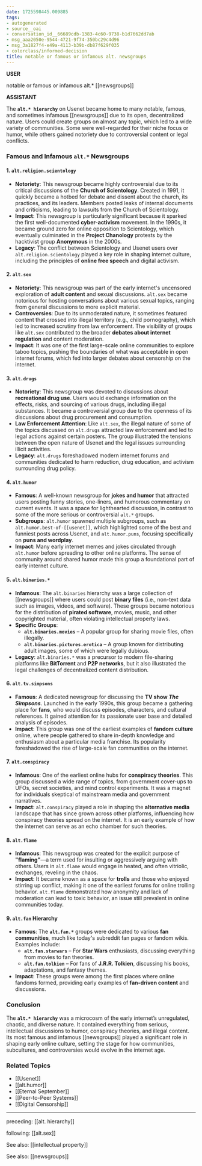 ```yaml
---
date: 1725598445.009885
tags:
- autogenerated
- source__oai
- conversation_id__66689cdb-1383-4c60-9738-b1d7662dd7ab
- msg_aaa2050e-9544-4721-9f74-350bc29c4d96
- msg_3a1827f4-e49a-4113-b39b-db87f629f035
- colorclass/informed-decision
title: notable or famous or infamous alt. newsgroups
---
```


**USER**

notable or famous or infamous alt.* [[newsgroups]]


**ASSISTANT**

The **`alt.* hierarchy`** on Usenet became home to many notable, famous, and sometimes infamous [[newsgroups]] due to its open, decentralized nature. Users could create groups on almost any topic, which led to a wide variety of communities. Some were well-regarded for their niche focus or humor, while others gained notoriety due to controversial content or legal conflicts.

### Famous and Infamous `alt.*` Newsgroups

#### 1. **`alt.religion.scientology`**
   - **Notoriety**: This newsgroup became highly controversial due to its critical discussions of the **Church of Scientology**. Created in 1991, it quickly became a hotbed for debate and dissent about the church, its practices, and its leaders. Members posted leaks of internal documents and criticisms, leading to lawsuits from the Church of Scientology.
   - **Impact**: This newsgroup is particularly significant because it sparked the first well-documented **cyber-activism** movement. In the 1990s, it became ground zero for online opposition to Scientology, which eventually culminated in the **Project Chanology** protests by the hacktivist group **Anonymous** in the 2000s.
   - **Legacy**: The conflict between Scientology and Usenet users over `alt.religion.scientology` played a key role in shaping internet culture, including the principles of **online free speech** and digital activism.

#### 2. **`alt.sex`**
   - **Notoriety**: This newsgroup was part of the early internet's uncensored exploration of **adult content** and sexual discussions. `alt.sex` became notorious for hosting conversations about various sexual topics, ranging from general discussions to more explicit material.
   - **Controversies**: Due to its unmoderated nature, it sometimes featured content that crossed into illegal territory (e.g., child pornography), which led to increased scrutiny from law enforcement. The visibility of groups like `alt.sex` contributed to the broader **debates about internet regulation** and content moderation.
   - **Impact**: It was one of the first large-scale online communities to explore taboo topics, pushing the boundaries of what was acceptable in open internet forums, which fed into larger debates about censorship on the internet.

#### 3. **`alt.drugs`**
   - **Notoriety**: This newsgroup was devoted to discussions about **recreational drug use**. Users would exchange information on the effects, risks, and sourcing of various drugs, including illegal substances. It became a controversial group due to the openness of its discussions about drug procurement and consumption.
   - **Law Enforcement Attention**: Like `alt.sex`, the illegal nature of some of the topics discussed on `alt.drugs` attracted law enforcement and led to legal actions against certain posters. The group illustrated the tensions between the open nature of Usenet and the legal issues surrounding illicit activities.
   - **Legacy**: `alt.drugs` foreshadowed modern internet forums and communities dedicated to harm reduction, drug education, and activism surrounding drug policy.

#### 4. **`alt.humor`**
   - **Famous**: A well-known newsgroup for **jokes and humor** that attracted users posting funny stories, one-liners, and humorous commentary on current events. It was a space for lighthearted discussion, in contrast to some of the more serious or controversial `alt.*` groups.
   - **Subgroups**: `alt.humor` spawned multiple subgroups, such as `alt.humor.best-of-[[usenet]]`, which highlighted some of the best and funniest posts across Usenet, and `alt.humor.puns`, focusing specifically on **puns and wordplay**.
   - **Impact**: Many early internet memes and jokes circulated through `alt.humor` before spreading to other online platforms. The sense of community around shared humor made this group a foundational part of early internet culture.

#### 5. **`alt.binaries.*`**
   - **Infamous**: The `alt.binaries` hierarchy was a large collection of [[newsgroups]] where users could post **binary files** (i.e., non-text data such as images, videos, and software). These groups became notorious for the distribution of **pirated software**, movies, music, and other copyrighted material, often violating intellectual property laws.
   - **Specific Groups**:
     - **`alt.binaries.movies`** – A popular group for sharing movie files, often illegally.
     - **`alt.binaries.pictures.erotica`** – A group known for distributing adult images, some of which were legally dubious.
   - **Legacy**: `alt.binaries.*` was a precursor to modern file-sharing platforms like **BitTorrent** and **P2P networks**, but it also illustrated the legal challenges of decentralized content distribution.

#### 6. **`alt.tv.simpsons`**
   - **Famous**: A dedicated newsgroup for discussing the **TV show *The Simpsons***. Launched in the early 1990s, this group became a gathering place for **fans**, who would discuss episodes, characters, and cultural references. It gained attention for its passionate user base and detailed analysis of episodes.
   - **Impact**: This group was one of the earliest examples of **fandom culture** online, where people gathered to share in-depth knowledge and enthusiasm about a particular media franchise. Its popularity foreshadowed the rise of large-scale fan communities on the internet.

#### 7. **`alt.conspiracy`**
   - **Infamous**: One of the earliest online hubs for **conspiracy theories**. This group discussed a wide range of topics, from government cover-ups to UFOs, secret societies, and mind control experiments. It was a magnet for individuals skeptical of mainstream media and government narratives.
   - **Impact**: `alt.conspiracy` played a role in shaping the **alternative media** landscape that has since grown across other platforms, influencing how conspiracy theories spread on the internet. It is an early example of how the internet can serve as an echo chamber for such theories.

#### 8. **`alt.flame`**
   - **Infamous**: This newsgroup was created for the explicit purpose of **"flaming"**—a term used for insulting or aggressively arguing with others. Users in `alt.flame` would engage in heated, and often vitriolic, exchanges, reveling in the chaos.
   - **Impact**: It became known as a space for **trolls** and those who enjoyed stirring up conflict, making it one of the earliest forums for online trolling behavior. `alt.flame` demonstrated how anonymity and lack of moderation can lead to toxic behavior, an issue still prevalent in online communities today.

#### 9. **`alt.fan` Hierarchy**
   - **Famous**: The **`alt.fan.*`** groups were dedicated to various **fan communities**, much like today's subreddit fan pages or fandom wikis. Examples include:
     - **`alt.fan.starwars`** – For **Star Wars** enthusiasts, discussing everything from movies to fan theories.
     - **`alt.fan.tolkien`** – For fans of **J.R.R. Tolkien**, discussing his books, adaptations, and fantasy themes.
   - **Impact**: These groups were among the first places where online fandoms formed, providing early examples of **fan-driven content** and discussions.

### Conclusion
The **`alt.* hierarchy`** was a microcosm of the early internet’s unregulated, chaotic, and diverse nature. It contained everything from serious, intellectual discussions to humor, conspiracy theories, and illegal content. Its most famous and infamous [[newsgroups]] played a significant role in shaping early online culture, setting the stage for how communities, subcultures, and controversies would evolve in the internet age.

### Related Topics
- [[Usenet]]
- [[alt.humor]]
- [[Eternal September]]
- [[Peer-to-Peer Systems]]
- [[Digital Censorship]]


---

preceding: [[alt. hierarchy]]  


following: [[alt.sex]]

See also: [[intellectual property]]


See also: [[newsgroups]]
